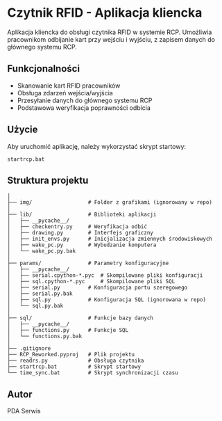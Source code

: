 # Czytnik RFID - Aplikacja kliencka

Aplikacja kliencka do obsługi czytnika RFID w systemie RCP. Umożliwia pracownikom odbijanie kart przy wejściu i wyjściu, z zapisem danych do głównego systemu RCP.

## Funkcjonalności

- Skanowanie kart RFID pracowników
- Obsługa zdarzeń wejścia/wyjścia
- Przesyłanie danych do głównego systemu RCP
- Podstawowa weryfikacja poprawności odbicia

## Użycie

Aby uruchomić aplikację, należy wykorzystać skrypt startowy:

```
startrcp.bat
```

## Struktura projektu

```
│
├── img/                  # Folder z grafikami (ignorowany w repo)
│
├── lib/                  # Biblioteki aplikacji
│   ├── __pycache__/
│   ├── checkentry.py     # Weryfikacja odbić
│   ├── drawing.py        # Interfejs graficzny
│   ├── init_envs.py      # Inicjalizacja zmiennych środowiskowych
│   ├── wake_pc.py        # Wybudzanie komputera
│   └── wake_pc.py.bak
│
├── params/               # Parametry konfiguracyjne
│   ├── __pycache__/
│   ├── serial.cpython-*.pyc  # Skompilowane pliki konfiguracji
│   ├── sql.cpython-*.pyc     # Skompilowane pliki SQL
│   ├── serial.py         # Konfiguracja portu szeregowego
│   ├── serial.py.bak
│   ├── sql.py            # Konfiguracja SQL (ignorowana w repo)
│   └── sql.py.bak
│
├── sql/                  # Funkcje bazy danych
│   ├── __pycache__/
│   ├── functions.py      # Funkcje SQL
│   └── functions.py.bak
│
├── .gitignore
├── RCP_Reworked.pyproj   # Plik projektu
├── readrs.py             # Obsługa czytnika
├── startrcp.bat          # Skrypt startowy
└── time_sync.bat         # Skrypt synchronizacji czasu
```

## Autor

PDA Serwis